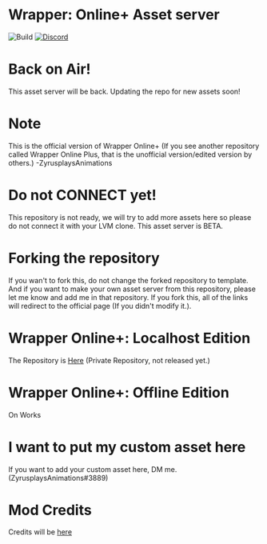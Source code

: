 # Wrapper: Online+ Asset server
![Build](https://img.shields.io/badge/Build-Beta%201.3.0-green)
[![Discord](https://badgen.net/badge/icon/discord?icon=discord&label)](https://discord.gg/DEf3VCFb2H)

# Back on Air!
This asset server will be back. Updating the repo for new assets soon!

# Note

This is the official version of Wrapper Online+ (If you see another repository called Wrapper Online Plus, that is the unofficial version/edited version by others.) -ZyrusplaysAnimations

# Do not CONNECT yet!

This repository is not ready, we will try to add more assets here so please do not connect it with your LVM clone. This asset server is BETA.

# Forking the repository
If you wan't to fork this, do not change the forked repository to template. And if you want to make your own asset server from this repository, please let me know and add me in that repository. If you fork this, all of the links will redirect to the official page (If you didn't modify it.). 

# Wrapper Online+: Localhost Edition
The Repository is [Here](https://github.com/ZyrusplaysAnimations/Official-Repository-Of-Wrapper-Online-Plus) (Private Repository, not released yet.)

# Wrapper Online+: Offline Edition
On Works

# I want to put my custom asset here

If you want to add your custom asset here, DM me. (ZyrusplaysAnimations#3889)

# Mod Credits 

Credits will be [here](https://zyrusplaysanimations.github.io/Wrapper-Online-Plus-Assets-Beta/credits)
